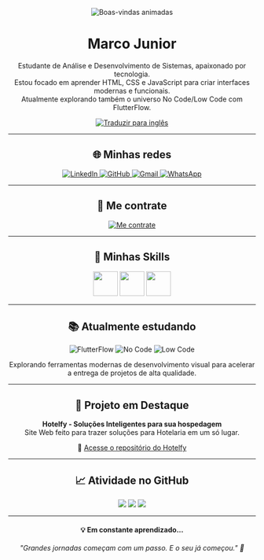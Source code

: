 <p align="center">
  <img src="https://readme-typing-svg.demolab.com?font=Fira+Code&duration=4000&pause=1000&color=00FF6F&center=true&vCenter=true&width=435&lines=Seja+bem-vindo+ao+meu+GitHub+%F0%9F%91%8B;Sinta-se+à+vontade+para+explorar+meus+projetos!" alt="Boas-vindas animadas" />
</p>

<h1 align="center">Marco Junior</h1>

<p align="center">
  Estudante de Análise e Desenvolvimento de Sistemas, apaixonado por tecnologia.<br>
  Estou focado em aprender HTML, CSS e JavaScript para criar interfaces modernas e funcionais.<br>
  Atualmente explorando também o universo No Code/Low Code com FlutterFlow.
</p>

<p align="center">
  <a href="https://translate.google.com/translate?hl=en&sl=pt&u=https://github.com/omarcojunior">
    <img src="https://img.shields.io/badge/Translate%20to%20English-007ACC?style=for-the-badge&logo=googletranslate&logoColor=white" alt="Traduzir para inglês" />
  </a>
</p>

---

<h2 align="center">🌐 Minhas redes</h2>

<p align="center">
  <a href="https://www.linkedin.com/in/marco-silva-junior/">
    <img alt="LinkedIn" src="https://img.shields.io/badge/LinkedIn-0077B5?style=for-the-badge&logo=linkedin&logoColor=white" />
  </a>
  <a href="https://github.com/omarcojunior">
    <img alt="GitHub" src="https://img.shields.io/badge/GitHub-181717?style=for-the-badge&logo=github&logoColor=white" />
  </a>
  <a href="mailto:teuemail@gmail.com">
    <img alt="Gmail" src="https://img.shields.io/badge/Gmail-D14836?style=for-the-badge&logo=gmail&logoColor=white" />
  </a>
  <a href="https://wa.me/5541988833923">
    <img alt="WhatsApp" src="https://img.shields.io/badge/WhatsApp-25D366?style=for-the-badge&logo=whatsapp&logoColor=white" />
  </a>
</p>

---

<h2 align="center">🚀 Me contrate</h2>

<p align="center">
  <a href="mailto:teuemail@gmail.com">
    <img src="https://img.shields.io/badge/Me%20contrate-28a745?style=for-the-badge&logo=freelancer&logoColor=white" alt="Me contrate" />
  </a>
</p>

---

<h2 align="center">🚀 Minhas Skills</h2>

<p align="center">
  <img src="https://cdn.jsdelivr.net/gh/devicons/devicon/icons/html5/html5-original.svg" width="50" />
  <img src="https://cdn.jsdelivr.net/gh/devicons/devicon/icons/css3/css3-original.svg" width="50" />
  <img src="https://cdn.jsdelivr.net/gh/devicons/devicon/icons/javascript/javascript-original.svg" width="50" />
</p>

---

<h2 align="center">📚 Atualmente estudando</h2>

<p align="center">
  <img src="https://img.shields.io/badge/FlutterFlow-1B1F23?style=for-the-badge&logo=flutter&logoColor=white" alt="FlutterFlow" />
  <img src="https://img.shields.io/badge/NoCode-9013FE?style=for-the-badge&logo=codefactor&logoColor=white" alt="No Code" />
  <img src="https://img.shields.io/badge/LowCode-FF6F00?style=for-the-badge&logo=openaccess&logoColor=white" alt="Low Code" />
</p>

<p align="center">
  Explorando ferramentas modernas de desenvolvimento visual para acelerar a entrega de projetos de alta qualidade.
</p>

---

<h2 align="center">🏨 Projeto em Destaque</h2>

<p align="center">
  <strong>Hotelfy - Soluções Inteligentes para sua hospedagem</strong><br>
  Site Web feito para trazer soluções para Hotelaria em um só lugar.
</p>

<p align="center">
  🔗 <a href="https://github.com/omarcojunior/hotelfy">Acesse o repositório do Hotelfy</a>
</p>

---

<h2 align="center">📈 Atividade no GitHub</h2>

<p align="center">
  <img src="https://github-profile-summary-cards.vercel.app/api/cards/profile-details?username=omarcojunior&theme=2077" />
  <img src="https://github-profile-summary-cards.vercel.app/api/cards/stats?username=omarcojunior&theme=2077" />
  <img src="https://github-profile-summary-cards.vercel.app/api/cards/productive-time?username=omarcojunior&theme=2077&utcOffset=-3" />
</p>

---

<h4 align="center">💡 Em constante aprendizado...</h4>

<p align="center">
  <i>"Grandes jornadas começam com um passo. E o seu já começou." 🚀</i>
</p>


